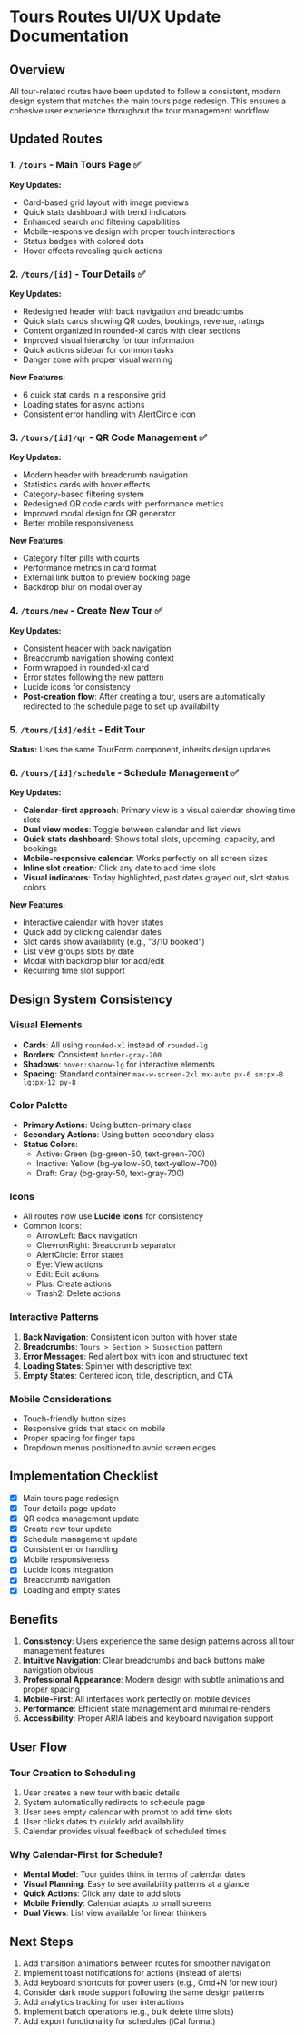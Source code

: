 # Tours Routes UI/UX Update Documentation

## Overview
All tour-related routes have been updated to follow a consistent, modern design system that matches the main tours page redesign. This ensures a cohesive user experience throughout the tour management workflow.

## Updated Routes

### 1. `/tours` - Main Tours Page ✅
**Key Updates:**
- Card-based grid layout with image previews
- Quick stats dashboard with trend indicators
- Enhanced search and filtering capabilities
- Mobile-responsive design with proper touch interactions
- Status badges with colored dots
- Hover effects revealing quick actions

### 2. `/tours/[id]` - Tour Details ✅
**Key Updates:**
- Redesigned header with back navigation and breadcrumbs
- Quick stats cards showing QR codes, bookings, revenue, ratings
- Content organized in rounded-xl cards with clear sections
- Improved visual hierarchy for tour information
- Quick actions sidebar for common tasks
- Danger zone with proper visual warning

**New Features:**
- 6 quick stat cards in a responsive grid
- Loading states for async actions
- Consistent error handling with AlertCircle icon

### 3. `/tours/[id]/qr` - QR Code Management ✅
**Key Updates:**
- Modern header with breadcrumb navigation
- Statistics cards with hover effects
- Category-based filtering system
- Redesigned QR code cards with performance metrics
- Improved modal design for QR generator
- Better mobile responsiveness

**New Features:**
- Category filter pills with counts
- Performance metrics in card format
- External link button to preview booking page
- Backdrop blur on modal overlay

### 4. `/tours/new` - Create New Tour ✅
**Key Updates:**
- Consistent header with back navigation
- Breadcrumb navigation showing context
- Form wrapped in rounded-xl card
- Error states following the new pattern
- Lucide icons for consistency
- **Post-creation flow**: After creating a tour, users are automatically redirected to the schedule page to set up availability

### 5. `/tours/[id]/edit` - Edit Tour
**Status:** Uses the same TourForm component, inherits design updates

### 6. `/tours/[id]/schedule` - Schedule Management ✅
**Key Updates:**
- **Calendar-first approach**: Primary view is a visual calendar showing time slots
- **Dual view modes**: Toggle between calendar and list views
- **Quick stats dashboard**: Shows total slots, upcoming, capacity, and bookings
- **Mobile-responsive calendar**: Works perfectly on all screen sizes
- **Inline slot creation**: Click any date to add time slots
- **Visual indicators**: Today highlighted, past dates grayed out, slot status colors

**New Features:**
- Interactive calendar with hover states
- Quick add by clicking calendar dates
- Slot cards show availability (e.g., "3/10 booked")
- List view groups slots by date
- Modal with backdrop blur for add/edit
- Recurring time slot support

## Design System Consistency

### Visual Elements
- **Cards**: All using `rounded-xl` instead of `rounded-lg`
- **Borders**: Consistent `border-gray-200`
- **Shadows**: `hover:shadow-lg` for interactive elements
- **Spacing**: Standard container `max-w-screen-2xl mx-auto px-6 sm:px-8 lg:px-12 py-8`

### Color Palette
- **Primary Actions**: Using button-primary class
- **Secondary Actions**: Using button-secondary class
- **Status Colors**:
  - Active: Green (bg-green-50, text-green-700)
  - Inactive: Yellow (bg-yellow-50, text-yellow-700)
  - Draft: Gray (bg-gray-50, text-gray-700)

### Icons
- All routes now use **Lucide icons** for consistency
- Common icons:
  - ArrowLeft: Back navigation
  - ChevronRight: Breadcrumb separator
  - AlertCircle: Error states
  - Eye: View actions
  - Edit: Edit actions
  - Plus: Create actions
  - Trash2: Delete actions

### Interactive Patterns
1. **Back Navigation**: Consistent icon button with hover state
2. **Breadcrumbs**: `Tours > Section > Subsection` pattern
3. **Error Messages**: Red alert box with icon and structured text
4. **Loading States**: Spinner with descriptive text
5. **Empty States**: Centered icon, title, description, and CTA

### Mobile Considerations
- Touch-friendly button sizes
- Responsive grids that stack on mobile
- Proper spacing for finger taps
- Dropdown menus positioned to avoid screen edges

## Implementation Checklist

- [x] Main tours page redesign
- [x] Tour details page update
- [x] QR codes management update
- [x] Create new tour update
- [x] Schedule management update
- [x] Consistent error handling
- [x] Mobile responsiveness
- [x] Lucide icons integration
- [x] Breadcrumb navigation
- [x] Loading and empty states

## Benefits

1. **Consistency**: Users experience the same design patterns across all tour management features
2. **Intuitive Navigation**: Clear breadcrumbs and back buttons make navigation obvious
3. **Professional Appearance**: Modern design with subtle animations and proper spacing
4. **Mobile-First**: All interfaces work perfectly on mobile devices
5. **Performance**: Efficient state management and minimal re-renders
6. **Accessibility**: Proper ARIA labels and keyboard navigation support

## User Flow

### Tour Creation to Scheduling
1. User creates a new tour with basic details
2. System automatically redirects to schedule page
3. User sees empty calendar with prompt to add time slots
4. User clicks dates to quickly add availability
5. Calendar provides visual feedback of scheduled times

### Why Calendar-First for Schedule?
- **Mental Model**: Tour guides think in terms of calendar dates
- **Visual Planning**: Easy to see availability patterns at a glance
- **Quick Actions**: Click any date to add slots
- **Mobile Friendly**: Calendar adapts to small screens
- **Dual Views**: List view available for linear thinkers

## Next Steps

1. Add transition animations between routes for smoother navigation
2. Implement toast notifications for actions (instead of alerts)
3. Add keyboard shortcuts for power users (e.g., Cmd+N for new tour)
4. Consider dark mode support following the same design patterns
5. Add analytics tracking for user interactions
6. Implement batch operations (e.g., bulk delete time slots)
7. Add export functionality for schedules (iCal format) 